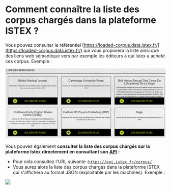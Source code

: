 # Comment connaître la liste des corpus chargés dans la plateforme ISTEX ?

Vous pouvez consulter le référentiel [https://loaded-corpus.data.istex.fr/](https://loaded-corpus.data.istex.fr/) qui vous proposera la liste ainsi que des liens web sémantique vers par exemple les éditeurs à qui Istex a acheté ces corpus. Exemple :

![](<../.gitbook/assets/image (2) (1).png>)

Vous pouvez également **consulter la liste des corpus chargés sur la plateforme Istex** **directement en consultant son** [**API**](../api/) **:**

* Pour cela consultez l'URL suivante :[`https://api.istex.fr/corpus/`](https://api.istex.fr/corpus/)
* Vous aurez alors la liste des corpus chargés dans la plateforme ISTEX qui s'affichera au format JSON (exploitable par les machines). Exemple :

![](../.gitbook/assets/listecorpus.png)
